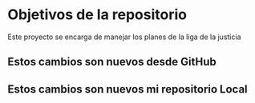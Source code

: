 # Objetivos de la repositorio

Este proyecto se encarga de manejar los planes de la liga de la justicia



## Estos cambios son nuevos desde GitHub
## Estos cambios son nuevos mi repositorio Local
